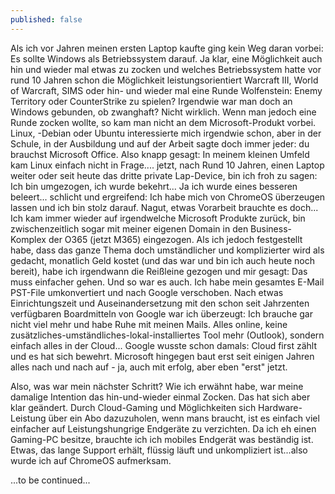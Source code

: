 ```yaml
---
published: false
---
```

Als ich vor Jahren meinen ersten Laptop kaufte ging kein Weg daran vorbei: Es sollte Windows als Betriebssystem darauf. Ja klar, eine Möglichkeit auch hin und wieder mal etwas zu zocken und welches Betriebssystem hatte vor rund 10 Jahren schon die Möglichkeit leistungsorientiert Warcraft III, World of Warcraft, SIMS oder hin- und wieder mal eine Runde Wolfenstein: Enemy Territory oder CounterStrike zu spielen? Irgendwie war man doch an Windows gebunden, ob zwanghaft? Nicht wirklich. Wenn man jedoch eine Runde zocken wollte, so kam man nicht an dem Microsoft-Produkt vorbei.
Linux, -Debian oder Ubuntu interessierte mich irgendwie schon, aber in der Schule, in der Ausbildung und auf der Arbeit sagte doch immer jeder: du brauchst Microsoft Office. Also knapp gesagt: In meinem kleinen Umfeld kam Linux einfach nicht in Frage.... jetzt, nach Rund 10 Jahren, einen Laptop weiter oder seit heute das dritte private Lap-Device, bin ich froh zu sagen: Ich bin umgezogen, ich wurde bekehrt... Ja ich wurde eines besseren beleert... schlicht und ergreifend: Ich habe mich von ChromeOS überzeugen lassen und ich bin stolz darauf.
Nagut, etwas Vorarbeit brauchte es doch... Ich kam immer wieder auf irgendwelche Microsoft Produkte zurück, bin zwischenzeitlich sogar mit meiner eigenen Domain in den Business-Komplex der O365 (jetzt M365) eingezogen. Als ich jedoch festgestellt habe, dass das ganze Thema doch umständlicher und komplizierter wird als gedacht, monatlich Geld kostet (und das war und bin ich auch heute noch bereit), habe ich irgendwann die Reißleine gezogen und mir gesagt: Das muss einfacher gehen. Und so war es auch. Ich habe mein gesamtes E-Mail PST-File umkonvertiert und nach Google verschoben. Nach etwas Einrichtungszeit und Auseinandersetzung mit den schon seit Jahrzenten verfügbaren Boardmitteln von Google war ich überzeugt: Ich brauche gar nicht viel mehr und habe Ruhe mit meinen Mails. Alles online, keine zusätzliches-umständliches-lokal-installiertes Tool mehr (Outlook), sondern einfach alles in der Cloud... Google wusste schon damals: Cloud first zählt und es hat sich bewehrt. Microsoft hingegen baut erst seit einigen Jahren alles nach und nach auf - ja, auch mit erfolg, aber eben "erst" jetzt.

Also, was war mein nächster Schritt? Wie ich erwähnt habe, war meine damalige Intention das hin-und-wieder einmal Zocken. Das hat sich aber klar geändert. Durch Cloud-Gaming und Möglichkeiten sich Hardware-Leistung über ein Abo dazuzuholen, wenn mans braucht, ist es einfach viel einfacher auf Leistungshungrige Endgeräte zu verzichten. Da ich eh einen Gaming-PC besitze, brauchte ich ich mobiles Endgerät was beständig ist. Etwas, das lange Support erhält, flüssig läuft und unkompliziert ist...also wurde ich auf ChromeOS aufmerksam.

...to be continued...